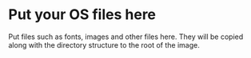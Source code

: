 # Put your OS files here

Put files such as fonts, images and other files here. They will be copied along with the directory structure to the root of the image.